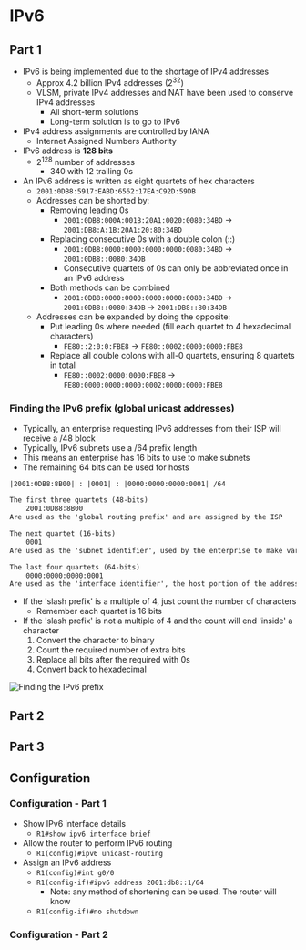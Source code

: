 # IPv6

## Part 1

- IPv6 is being implemented due to the shortage of IPv4 addresses
  - Approx 4.2 billion IPv4 addresses (2<sup>32</sup>)
  - VLSM, private IPv4 addresses and NAT have been used to conserve IPv4 addresses
    - All short-term solutions
    - Long-term solution is to go to IPv6
- IPv4 address assignments are controlled by IANA
  - Internet Assigned Numbers Authority
- IPv6 address is **128 bits**
  - 2<sup>128</sup> number of addresses
    - 340 with 12 trailing 0s
- An IPv6 address is written as eight quartets of hex characters
  - `2001:0DB8:5917:EABD:6562:17EA:C92D:59DB`
  - Addresses can be shorted by:
    - Removing leading 0s
      - `2001:0DB8:000A:001B:20A1:0020:0080:34BD` -> `2001:DB8:A:1B:20A1:20:80:34BD`
    - Replacing consecutive 0s with a double colon (::)
      - `2001:0DB8:0000:0000:0000:0000:0080:34BD` -> `2001:0DB8::0080:34DB`
      - Consecutive quartets of 0s can only be abbreviated once in an IPv6 address
    - Both methods can be combined
      - `2001:0DB8:0000:0000:0000:0000:0080:34BD` -> `2001:0DB8::0080:34DB` -> `2001:DB8::80:34DB`
  - Addresses can be expanded by doing the opposite:
    - Put leading 0s where needed (fill each quartet to 4 hexadecimal characters)
      - `FE80::2:0:0:FBE8` -> `FE80::0002:0000:0000:FBE8`
    - Replace all double colons with all-0 quartets, ensuring 8 quartets in total
      - `FE80::0002:0000:0000:FBE8` -> `FE80:0000:0000:0000:0002:0000:0000:FBE8`

### Finding the IPv6 prefix (global unicast addresses)

- Typically, an enterprise requesting IPv6 addresses from their ISP will receive a /48 block
- Typically, IPv6 subnets use a /64 prefix length
- This means an enterprise has 16 bits to use to make subnets
- The remaining 64 bits can be used for hosts

```txt
|2001:0DB8:8B00| : |0001| : |0000:0000:0000:0001| /64

The first three quartets (48-bits)
    2001:0DB8:8B00
Are used as the 'global routing prefix' and are assigned by the ISP

The next quartet (16-bits)
    0001
Are used as the 'subnet identifier', used by the enterprise to make various subnets

The last four quartets (64-bits)
    0000:0000:0000:0001
Are used as the 'interface identifier', the host portion of the address
```

- If the 'slash prefix' is a multiple of 4, just count the number of characters
  - Remember each quartet is 16 bits
- If the 'slash prefix' is not a multiple of 4 and the count will end 'inside' a character
  1. Convert the character to binary
  2. Count the required number of extra bits
  3. Replace all bits after the required with 0s
  4. Convert back to hexadecimal

![Finding the IPv6 prefix](image.png)

## Part 2

## Part 3

## Configuration

### Configuration - Part 1

- Show IPv6 interface details
  - `R1#show ipv6 interface brief`
- Allow the router to perform IPv6 routing
  - `R1(config)#ipv6 unicast-routing`
- Assign an IPv6 address
  - `R1(config)#int g0/0`
  - `R1(config-if)#ipv6 address 2001:db8::1/64`
    - Note: any method of shortening can be used. The router will know
  - `R1(config-if)#no shutdown`

### Configuration - Part 2
